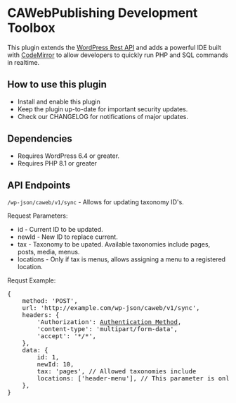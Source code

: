 # CAWebPublishing Development Toolbox
This plugin extends the [WordPress Rest API](https://developer.wordpress.org/rest-api/) and adds a powerful IDE built with [CodeMirror](https://codemirror.net/) to allow developers to quickly run PHP and SQL commands in realtime. 

## How to use this plugin
- Install and enable this plugin
- Keep the plugin up-to-date for important security updates.
- Check our CHANGELOG for notifications of major updates.

## Dependencies
- Requires WordPress 6.4 or greater.
- Requires PHP 8.1 or greater

## API Endpoints

`/wp-json/caweb/v1/sync` - Allows for updating taxonomy ID's.
  
Request Parameters:  
- id - Current ID to be updated.
- newId - New ID to replace current.
- tax - Taxonomy to be upated. Available taxonomies include pages, posts, media, menus.
- locations - Only if tax is menus, allows assigning a menu to a registered location.  

Requst Example:  
<pre>
{  
    method: 'POST',  
    url: 'http://example.com/wp-json/caweb/v1/sync',  
    headers: {  
        'Authorization': <a href="https://developer.wordpress.org/rest-api/using-the-rest-api/authentication/">Authentication Method</a>,  
        'content-type': 'multipart/form-data',  
        'accept': '*/*',  
    },  
    data: {  
        id: 1,    
        newId: 10,    
        tax: 'pages', // Allowed taxonomies include 
        locations: ['header-menu'], // This parameter is only used for menus and     
    },  
}
</pre>                